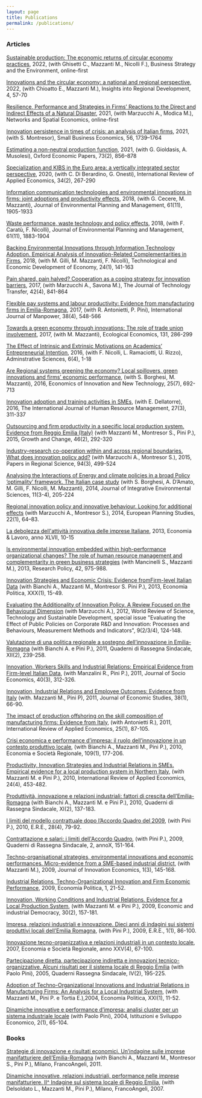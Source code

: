```yaml
---
layout: page
title: Publications
permalink: /publications/
---
```


### Articles
[Sustainable production: The economic returns of circular economy practices](https://onlinelibrary.wiley.com/doi/10.1002/bse.3046), 2022, (with Ghisetti C., Mazzanti M., Nicolli F.), Business Strategy and the Environment, online-first

[Innovations and the circular economy: a national and regional perspective](https://doi.org/10.9770/IRD.2022.4.1(4)), 2022, (with Chioatto E., Mazzanti M.), Insights into Regional Development, 4, 57-70

[Resilience, Performance and Strategies in Firms’ Reactions to the Direct and Indirect Effects of a Natural Disaster](https://link.springer.com/article/10.1007/s11067-021-09521-0), 2021, (with Marzucchi A., Modica M.), Networks and Spatial Economics, online-first

[Innovation persistence in times of crisis: an analysis of Italian firms](https://doi.org/10.1007/s11187-019-00231-z), 2021, (with S. Montresor), Small Business Economics, 56, 1739–1764

[Estimating a non-neutral production function](https://doi.org/10.1093/oep/gpaa021), 2021, (with G. Gioldasis, A. Musolesi), Oxford Economic Papers, 73(2), 856–878

[Specialization and KIBS in the Euro area: a vertically integrated sector perspective](https://www.tandfonline.com/doi/full/10.1080/02692171.2019.1708278), 2020, (with C. Di Berardino, G. Onesti), International Review of Applied Economics, 34(2), 267-290

[Information communication technologies and environmental innovations in firms: joint adoptions and productivity effects](http://www.tandfonline.com/doi/full/10.1080/09640568.2017.1401528), 2018, (with G. Cecere, M. Mazzanti), Journal of Environmental Planning and Management, 61(11), 1905-1933

[Waste performance, waste technology and policy effects](http://www.tandfonline.com/doi/full/10.1080/09640568.2017.1336431), 2018, (with F. Caratù, F. Nicolli), Journal of Environmental Planning and Management, 61(11), 1883-1904

[Backing Environmental Innovations through Information Technology Adoption. Empirical Analysis of Innovation-Related Complementarities in Firms](http://www.tandfonline.com/doi/abs/10.3846/20294913.2015.1124151), 2018, (with M. Gilli, M. Mazzanti, F. Nicolli), Technological and Economic Development of Economy, 24(1), 141-163

[Pain shared, pain halved? Cooperation as a coping strategy for innovation barriers](https://link.springer.com/article/10.1007/s10961-016-9545-9?wt_mc=Internal.Event.1.SEM.ArticleAuthorAssignedToIssue), 2017, (with Marzucchi A., Savona M.), The Journal of Technology Transfer, 42(4), 841-864

[Flexible pay systems and labour productivity: Evidence from manufacturing firms in Emilia-Romagna](http://www.emeraldinsight.com/journal/ijm), 2017, (with R. Antonietti, P. Pini), International Journal of Manpower, 38(4), 548-566

[Towards a green economy through innovations: The role of trade union involvement](http://www.sciencedirect.com/science/article/pii/S0921800915305085), 2017, (with M. Mazzanti), Ecological Economics, 131, 286-299

[The Effect of Intrinsic and Extrinsic Motivations on Academics’ Entrepreneurial Intention](http://www.mdpi.com/2076-3387/6/4/15), 2016, (with F. Nicolli, L. Ramaciotti, U. Rizzo), Adminstrative Sciences, 6(4), 1-18


[Are Regional systems greening the economy? Local spillovers, green innovations and firms’ economic performance](http://www.tandfonline.com/doi/full/10.1080/10438599.2015.1127557), (with S. Borghesi, M. Mazzanti), 2016, Economics of Innovation and New Technology, 25(7), 692-713


[Innovation adoption and training activities in SMEs](http://www.tandfonline.com/doi/full/10.1080/09585192.2015.1042901), (with E. Dellatorre), 2016, The International Journal of Human Resource Management, 27(3), 311-337


[Outsourcing and firm productivity in a specific local production system. Evidence from Reggio Emilia (Italy)](http://onlinelibrary.wiley.com/doi/10.1111/grow.12070/abstract) (with Mazzanti M., Montresor S., Pini P.), 2015, Growth and Change, 46(2), 292-320

	
[Industry–research co-operation within and across regional boundaries. What does innovation policy add?](http://onlinelibrary.wiley.com/doi/10.1111/pirs.12079/abstract) (with Marzucchi A., Montresor S.), 2015, Papers in Regional Science, 94(3), 499-524


[Analysing the Interactions of Energy and climate policies in a broad Policy ‘optimality’ framework. The Italian case study](http://www.tandfonline.com/doi/full/10.1080/1943815X.2014.962549) (with S. Borghesi, A. D’Amato, M. Gilli, F. Nicolli, M. Mazzanti), 2014, Journal of Integrative Environmental Sciences, 11(3-4), 205-224

 
[Regional innovation policy and innovative behaviour. Looking for additional effects](http://www.tandfonline.com/doi/abs/10.1080/09654313.2012.722977) (with Marzucchi A., Montresor S.), 2014, European Planning Studies, 22(1), 64–83. 


[La debolezza dell'attività innovativa delle imprese Italiane](https://www.rivisteweb.it/doi/10.7384/75672), 2013, Economia & Lavoro, anno XLVII, 10-15

[Is environmental innovation embedded within high-performance organizational changes? The role of human resource management and complementarity in green business strategies](http://www.sciencedirect.com/science/article/pii/S0048733313000036) (with Mancinelli S., Mazzanti M.), 2013, Research Policy, 42, 975-988.


[Innovation Strategies and Economic Crisis: Evidence fromFirm-level Italian Data](https://www.rivisteweb.it/doi/10.1428/73099) (with Bianchi A., Mazzanti M., Montresor S.  Pini P.), 2013, Economia Politica, XXX(1), 15-49.


[Evaluating the Additionality of Innovation Policy. A Review Focused on the Behavioural Dimension](http://www.inderscienceonline.com/doi/abs/10.1504/WRSTSD.2012.047685?journalCode=wrstsd) (with Marzucchi A.), 2012, World Review of Science, Technology and Sustainable Development, special issue "Evaluating the Effect of Public Policies on Corporate R&D and Innovation: Processes and Behaviours, Measurement Methods and Indicators", 9(2/3/4), 124-148. 

[Valutazione di una politica regionale a sostegno dell’innovazione in Emilia-Romagna](http://www.ediesseonline.it/riviste/qrs/autori/davide-antonioli) (with Bianchi A. e Pini P.), 2011, Quaderni di Rassegna Sindacale, XII(2), 239-258. 

[Innovation, Workers Skills and Industrial Relations: Empirical Evidence from Firm-level Italian Data](http://www.sciencedirect.com/science/article/pii/S1053535711000023), (with Manzalini R., Pini P.), 2011, Journal of Socio Economics, 40(3), 312-326. 


[Innovation, Industrial Relations and Employee Outcomes: Evidence from Italy](http://www.emeraldinsight.com/doi/abs/10.1108/01443581111096150?journalCode=jes) (with. Mazzanti M., Pini P), 2011,  Journal of Economic Studies, 38(1), 66-90. 

[The impact of production offshoring on the skill composition of manufacturing firms: Evidence from Italy](http://www.tandfonline.com/doi/abs/10.1080/02692171.2010.483461), (with Antonietti R.), 2011, International Review of Applied Economics, 25(1), 87-105. 

[Crisi economica e performance d’impresa: il ruolo dell’innovazione in un contesto produttivo locale](https://www.francoangeli.it/Riviste/Scheda_Rivista.aspx?idArticolo=39996), (with Bianchi A., Mazzanti M., Pini P.), 2010, Economia e Società Regionale, 109(1), 177-206.

[Productivity, Innovation Strategies and Industrial Relations in SMEs. Empirical evidence for a local production system in Northern Italy](http://www.tandfonline.com/doi/full/10.1080/02692171.2010.483790), (with Mazzanti M. e Pini P.), 2010, International Review of Applied Economics, 24(4), 453-482.

[Produttività, innovazione e relazioni industriali: fattori di crescita dell’Emilia-Romagna](http://www.ediesseonline.it/riviste/qrs/autori/davide-antonioli) (with Bianchi A., Mazzanti M. e Pini P.), 2010, Quaderni di Rassegna Sindacale, XI(2), 137-183.

[I limiti del modello contrattuale dopo l’Accordo Quadro del 2009](http://www.editricesocialmente.it/allegati/2_ERE_N04.pdf), (with Pini P.), 2010, E.R.E., 28(4), 79-92. 

[Contrattazione e salari: i limiti dell'Accordo Quadro](http://www.ediesseonline.it/riviste/qrs/autori/davide-antonioli), (with Pini P.), 2009, Quaderni di Rassegna Sindacale, 2, annoX, 151-164.

[Techno-organisational strategies, environmental innovations and economic performances. Micro-evidence from a SME-based industrial district](https://www.cairn.info/revue-journal-of-innovation-economics-2009-1-page-145.htm), (with Mazzanti M.), 2009, Journal of Innovation Economics, 1(3), 145-168.

[Industrial Relations, Techno-Organizational Innovation and Firm Economic Performance](https://www.rivisteweb.it/doi/10.1428/29091), 2009, Economia Politica, 1, 21-52.


[Innovation, Working Conditions and Industrial Relations. Evidence for a Local Production System](http://eid.sagepub.com/content/30/2/157.abstract), (with Mazzanti M. e Pini P.), 2009, Economic and industrial Democracy, 30(2), 157-181.
	

[Impresa, relazioni industriali e innovazione. Dieci anni di indagini sui sistemi produttivi locali dell’Emilia Romagna](http://www.editricesocialmente.it/allegati/2_ERE_N01.pdf), (with Pini P.), 2009, E.R.E., 1(1), 86-100.

[Innovazione tecno-organizzativa e relazioni industriali in un contesto locale](http://www.francoangeli.it/riviste/Scheda_rivista.aspx?IDArticolo=32575), 2007, Economia e Società Regionale, anno XXV(4), 67-100.

[Partecipazione diretta, partecipazione indiretta e innovazioni tecnico-organizzative. Alcuni risultati per il sistema locale di Reggio Emilia](http://www.ediesseonline.it/riviste/qrs/autori/davide-antonioli) (with Paolo Pini), 2005, Quaderni Rassegna Sindacale, IV(2), 195-225.

[Adoption of Techno-Organizational Innovations and Industrial Relations in Manufacturing Firms: An Analysis for a Local Industrial System](https://www.rivisteweb.it/doi/10.1428/13035), (with Mazzanti M., Pini P. e Tortia E.),2004, Economia Politica, XXI(1), 11-52.

[Dinamiche innovative e performance d’impresa: analisi cluster per un sistema industriale locale](http://www.francoangeli.it/riviste/Scheda_Rivista.aspx?IDArticolo=22519&Tipo=Articolo%20PDF&idRivista=111) (with Paolo Pini), 2004, Istituzioni e Sviluppo Economico, 2(1), 65-104.

### Books

[Strategie di innovazione e risultati economici. Un’indagine sulle imprese manifatturiere dell’Emilia-Romagna](http://www.francoangeli.it/ricerca/Scheda_libro.aspx?CodiceLibro=365.874) (with Bianchi A., Mazzanti M., Montresor S., Pini P.), Milano, FrancoAngeli, 2011.

[Dinamiche innovative, relazioni industriali, performance nelle imprese manifatturiere. II^ Indagine sul sistema locale di Reggio Emilia](http://www.francoangeli.it/Ricerca/Scheda_libro.aspx?CodiceLibro=365.521), (with Delsoldato L., Mazzanti M., Pini P.), Milano, FrancoAngeli, 2007.



